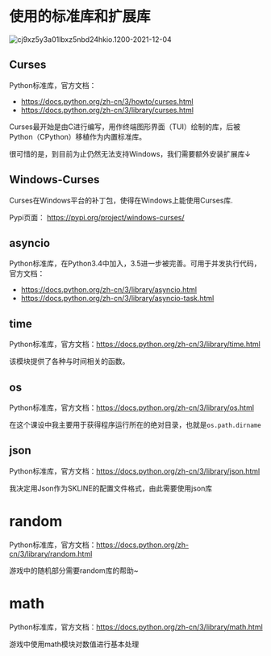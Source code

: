 # 使用的标准库和扩展库  

![cj9xz5y3a01lbxz5nbd24hkio.1200-2021-12-04](https://cdn.jsdelivr.net/gh/cat-note/bottleassets@latest/img/cj9xz5y3a01lbxz5nbd24hkio.1200-2021-12-04.jpg)

## Curses  

Python标准库，官方文档：

* https://docs.python.org/zh-cn/3/howto/curses.html  
* https://docs.python.org/zh-cn/3/library/curses.html

Curses最开始是由C进行编写，用作终端图形界面（TUI）绘制的库，后被Python（CPython）移植作为内置标准库。  

很可惜的是，到目前为止仍然无法支持Windows，我们需要额外安装扩展库↓  

## Windows-Curses  

Curses在Windows平台的补丁包，使得在Windows上能使用Curses库.    

Pypi页面： https://pypi.org/project/windows-curses/

## asyncio  

Python标准库，在Python3.4中加入，3.5进一步被完善。可用于并发执行代码，官方文档：

* https://docs.python.org/zh-cn/3/library/asyncio.html  
* https://docs.python.org/zh-cn/3/library/asyncio-task.html

## time  

Python标准库，官方文档：https://docs.python.org/zh-cn/3/library/time.html  

该模块提供了各种与时间相关的函数。  

## os

Python标准库，官方文档：https://docs.python.org/zh-cn/3/library/os.html 

在这个课设中我主要用于获得程序运行所在的绝对目录，也就是```os.path.dirname```

## json

Python标准库，官方文档：https://docs.python.org/zh-cn/3/library/json.html 

我决定用Json作为SKLINE的配置文件格式，由此需要使用json库

# random

Python标准库，官方文档：https://docs.python.org/zh-cn/3/library/random.html  

游戏中的随机部分需要random库的帮助~

# math  

Python标准库，官方文档：https://docs.python.org/zh-cn/3/library/math.html  

游戏中使用math模块对数值进行基本处理